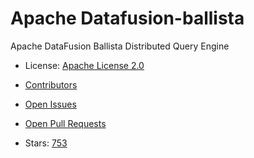 # Apache Datafusion-ballista

Apache DataFusion Ballista Distributed Query Engine
- License: [Apache License 2.0](https://spdx.org/licenses/Apache-2.0.html)

- [Contributors](https://github.com/apache/datafusion-ballista/graphs/contributors)
- [Open Issues](https://github.com/apache/datafusion-ballista/issues?q=sort%3Aupdated-desc+is%3Aissue+is%3Aopen)
- [Open Pull Requests](https://github.com/apache/datafusion-ballista/pulls?q=sort%3Aupdated-desc+is%3Apr+is%3Aopen)
- Stars: [753](https://github.com/apache/datafusion-ballista/stargazers)
